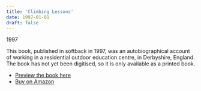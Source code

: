 ```yaml
---
title: 'Climbing Lessons'
date: 1997-01-01
draft: false
---
```

1997

This book, published in softback in 1997, was an autobiographical account of working in a residential outdoor education centre, in Derbyshire, England. The book has not yet been digitised, so it is only available as a printed book.

- [Preview the book here](https://books.google.com/books/about/Climbing_Lessons.html?id=MrASVsqc3cEC&printsec=frontcover&source=kp_read_button)
- [Buy on Amazon](https://www.amazon.com/Climbing-Lessons-Inside-Outdoor-Education/dp/0473048701)
